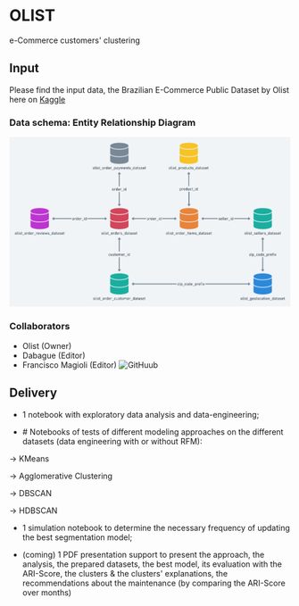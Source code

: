 # OLIST
e-Commerce customers' clustering


## Input 
Please find the input data, the Brazilian E-Commerce Public Dataset by Olist here on [Kaggle](https://www.kaggle.com/datasets/olistbr/brazilian-ecommerce/download?datasetVersionNumber=2)

### Data schema: Entity Relationship Diagram
![ERD Diagram](./data/ERD_olist_database.png)

### Collaborators
- Olist (Owner)
- Dabague (Editor)
- Francisco Magioli (Editor) ![GitHuub](https://github.com/franciscomagioli)


## Delivery

- 1 notebook with exploratory data analysis and data-engineering;

- \# Notebooks of tests of different modeling approaches on the different datasets (data engineering with or without RFM):


→ KMeans 


→ Agglomerative Clustering 


→ DBSCAN 


→ HDBSCAN 



- 1 simulation notebook to determine the necessary frequency of updating the best segmentation model;

- (coming) 1 PDF presentation support to present the approach, the analysis, the prepared datasets, the best model, its evaluation with the ARI-Score, the clusters & the clusters' explanations, the recommendations about the maintenance (by comparing the ARI-Score over months)
